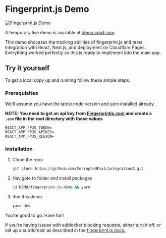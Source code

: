 # Fingerprint.js Demo

![Fingerprint.js Demo](./fingerprintjs-demo.gif)

A temporary live demo is available at [demo.cpixl.com](https://cpixl.com/int4-fingerprint-demo)  

This demo shocases the tracking abilities of fingerprint.js and tests integration with React, Next.js, and deployment on Cloudflare Pages. Everything worked perfectly so this is ready to implement into the main app.

## Try it yourself

To get a local copy up and running follow these simple steps.

### Prerequisites

We'll assume you have the latest node version and yarn installed already.

**NOTE: You need to get an api key from [Fingerprintjs.com](https://fingerprintjs.com/) and create a `.env` file in the root directory  with these values**
```dotenv
REACT_APP_FPJS_TOKEN=
REACT_APP_FPJS_APIKEY=
REACT_APP_FPJS_REGION=
```

### Installation

1. Clone the repo
   ```sh
   git clone https://github.com/CorruptedPixl/integration4.git
   ```
2. Navigate to folder and install packages
   ```sh
   cd DEMO/fingerprint-js-demo && yarn
   ```
3. Run this demo
   ```sh
   yarn dev
   ```

You're good to go. Have fun!

If you're having issues with adblocker blocking requests, either turn it off, or set up a subdomain as described in the [fingerprint.js docs.](https://dev.fingerprintjs.com/docs/subdomain-integration)